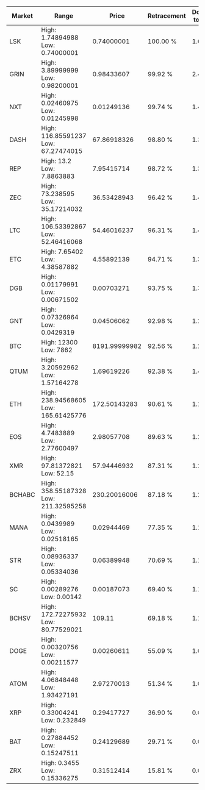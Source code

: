 | Market | Range | Price| Retracement | Doubles to 50% |
| --- | --- | --- | --- | --- |
| LSK | High: 1.74894988<br />Low: 0.74000001 | 0.74000001 | 100.00 % | 1.68 |
| GRIN | High: 3.89999999<br />Low: 0.98200001 | 0.98433607 | 99.92 % | 2.48 |
| NXT | High: 0.02460975<br />Low: 0.01245998 | 0.01249136 | 99.74 % | 1.48 |
| DASH | High: 116.85591237<br />Low: 67.27474015 | 67.86918326 | 98.80 % | 1.36 |
| REP | High: 13.2<br />Low: 7.8863883 | 7.95415714 | 98.72 % | 1.33 |
| ZEC | High: 73.238595<br />Low: 35.17214032 | 36.53428943 | 96.42 % | 1.48 |
| LTC | High: 106.53392867<br />Low: 52.46416068 | 54.46016237 | 96.31 % | 1.46 |
| ETC | High: 7.65402<br />Low: 4.38587882 | 4.55892139 | 94.71 % | 1.32 |
| DGB | High: 0.01179991<br />Low: 0.00671502 | 0.00703271 | 93.75 % | 1.32 |
| GNT | High: 0.07326964<br />Low: 0.0429319 | 0.04506062 | 92.98 % | 1.29 |
| BTC | High: 12300<br />Low: 7862 | 8191.99999982 | 92.56 % | 1.23 |
| QTUM | High: 3.20592962<br />Low: 1.57164278 | 1.69619226 | 92.38 % | 1.41 |
| ETH | High: 238.94568605<br />Low: 165.61425776 | 172.50143283 | 90.61 % | 1.17 |
| EOS | High: 4.7483889<br />Low: 2.77600497 | 2.98057708 | 89.63 % | 1.26 |
| XMR | High: 97.81372821<br />Low: 52.15 | 57.94446932 | 87.31 % | 1.29 |
| BCHABC | High: 358.55187328<br />Low: 211.32595258 | 230.20016006 | 87.18 % | 1.24 |
| MANA | High: 0.0439989<br />Low: 0.02518165 | 0.02944469 | 77.35 % | 1.17 |
| STR | High: 0.08936337<br />Low: 0.05334036 | 0.06389948 | 70.69 % | 1.12 |
| SC | High: 0.00289276<br />Low: 0.00142 | 0.00187073 | 69.40 % | 1.15 |
| BCHSV | High: 172.72275932<br />Low: 80.77529021 | 109.11 | 69.18 % | 1.16 |
| DOGE | High: 0.00320756<br />Low: 0.00211577 | 0.00260611 | 55.09 % | 1.02 |
| ATOM | High: 4.06848448<br />Low: 1.93427191 | 2.97270013 | 51.34 % | 1.01 |
| XRP | High: 0.33004241<br />Low: 0.232849 | 0.29417727 | 36.90 % | 0.00 |
| BAT | High: 0.27884452<br />Low: 0.15247511 | 0.24129689 | 29.71 % | 0.00 |
| ZRX | High: 0.3455<br />Low: 0.15336275 | 0.31512414 | 15.81 % | 0.00 |
